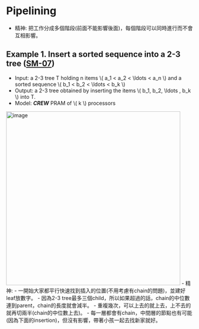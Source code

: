 # Pipelining

- 精神: 把工作分成多個階段(前面不能影響後面)，每個階段可以同時進行而不會互相影響。

## Example 1. Insert a sorted sequence into a 2-3 tree ([SM-07](https://github.com/NTHU-SCOPELAB/parallel-algorithm-code/blob/main/SM07_Inserting_A_Sorted_Sequence_Into_A_2_3_Tree))
- Input: a 2-3 tree T holding n items \\( a_1 < a_2 < \ldots < a_n \\) and a sorted sequence \\(  b_1 < b_2 < \ldots < b_k \\)  
- Output: a 2-3 tree obtained by inserting the items \\( b_1, b_2, \ldots , b_k \\) into T.
- Model: ***CREW*** PRAM of \\( k \\) processors
<img width="470" alt="image" src="https://github.com/user-attachments/assets/bdef7ce4-fee7-4a92-ac7c-6c50727a5dbe" />
- 精神:
  - 一開始大家都平行快速找到插入的位置(不用考慮有chain的問題)，並建好leaf放數字。
  - 因為2-3 tree最多三個child，所以如果超過的話，chain的中位數連到parent，chain的長度就會減半。
  - 重複幾次，可以上去的就上去，上不去的就再切兩半(chain的中位數上去)。
  - 每一層都會有chain，中間層的節點也有可能(因為下面的insertion)，但沒有影響，帶著小孩一起去找新家就好。
